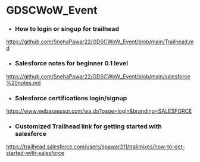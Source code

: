 # GDSCWoW_Event

* ### How to login or singup for trailhead
https://github.com/SnehaPawar22/GDSCWoW_Event/blob/main/Trailhead.md

* ### Salesforce notes for beginner 0.1 level
https://github.com/SnehaPawar22/GDSCWoW_Event/blob/main/salesforce%20notes.md

* ### Salesforce certifications login/signup
https://www.webassessor.com/wa.do?page=login&branding=SALESFORCE

* ### Customized Trailhead link for getting started with salesforce 
https://trailhead.salesforce.com/users/spawar211/trailmixes/how-to-get-started-with-salesforce
